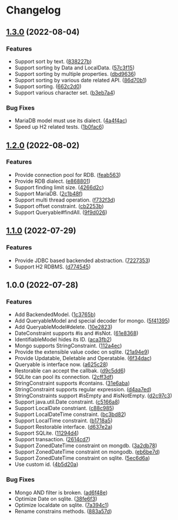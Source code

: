 # Changelog

## [1.3.0](https://www.github.com/teletha/typewriter/compare/v1.2.0...v1.3.0) (2022-08-04)


### Features

* Support sort by text. ([838227b](https://www.github.com/teletha/typewriter/commit/838227b5a9f08d237962d679a01f5069b2f9e625))
* Support sorting by Data and LocalData. ([57c3f15](https://www.github.com/teletha/typewriter/commit/57c3f15c304d40134ac56d940bf003ce3d427746))
* Support sorting by multiple properties. ([dbd9636](https://www.github.com/teletha/typewriter/commit/dbd9636eb3a491f43a8d97111e950d814f5dea0a))
* Support sorting by various date related API. ([86d70b1](https://www.github.com/teletha/typewriter/commit/86d70b1ebca6f819a4f6f99269bbb4c1fa52dd0c))
* Support sorting. ([662c2d0](https://www.github.com/teletha/typewriter/commit/662c2d00b78d5e1dbe7f309b3f5ccf3c452e46f5))
* Support various character set. ([b3eb7a4](https://www.github.com/teletha/typewriter/commit/b3eb7a4ee2479aa3af38213a7bb4bf290468f4ac))


### Bug Fixes

* MariaDB model must use its dialect. ([4a4f4ac](https://www.github.com/teletha/typewriter/commit/4a4f4acda28b23665a05b22bfc03ad01bd2f67f9))
* Speed up H2 related tests. ([1b0fac6](https://www.github.com/teletha/typewriter/commit/1b0fac6cf6cc48cdf8f0e578ce64dc9f6b0c7916))

## [1.2.0](https://www.github.com/teletha/typewriter/compare/v1.1.0...v1.2.0) (2022-08-02)


### Features

* Provide connection pool for RDB. ([feab563](https://www.github.com/teletha/typewriter/commit/feab563e98f3a6e82d0f63f93d7d659a7976de99))
* Provide RDB dialect. ([e868801](https://www.github.com/teletha/typewriter/commit/e868801f3ad7f711e3b9468bae8f989128a95be0))
* Support finding limit size. ([4266d2c](https://www.github.com/teletha/typewriter/commit/4266d2cb69fe0c2e0b88606c63107356bb367922))
* Support MariaDB. ([2c1b48f](https://www.github.com/teletha/typewriter/commit/2c1b48f9db545f2ffb9d07baac8172c6aaa30abe))
* Support multi thread operation. ([f732f3d](https://www.github.com/teletha/typewriter/commit/f732f3dddd64891edd16d4134f0bc6617d070a26))
* Support offset constraint. ([cb2253b](https://www.github.com/teletha/typewriter/commit/cb2253b8702c81585f191de2cd370d4e219c1efa))
* Support Queryable#findAll. ([9f9d026](https://www.github.com/teletha/typewriter/commit/9f9d026fa9429a2acfe11851d3ff9b890fe2da2f))

## [1.1.0](https://www.github.com/teletha/typewriter/compare/v1.0.0...v1.1.0) (2022-07-29)


### Features

* Provide JDBC based backended abstraction. ([7227353](https://www.github.com/teletha/typewriter/commit/7227353554914262c61560de949ce39f72d4e0da))
* Support H2 RDBMS. ([d774545](https://www.github.com/teletha/typewriter/commit/d77454539764210328c631ec18b53911365dba49))

## 1.0.0 (2022-07-28)


### Features

* Add BackendedModel. ([1c3765b](https://www.github.com/teletha/typewriter/commit/1c3765bd33d020969dde41d98267a5c9aebf3cd3))
* Add QueryableModel and special decoder for mongo. ([5f41395](https://www.github.com/teletha/typewriter/commit/5f413958cef1bc270b5e1ae63a955d1c3c15cce1))
* Add QueryableModel#delete. ([10e2823](https://www.github.com/teletha/typewriter/commit/10e2823e7b1b28c70d75b73abc52ee2462074cfa))
* DateConstraint supports #is and #isNot. ([61e8368](https://www.github.com/teletha/typewriter/commit/61e8368799a0e571a7524ce9c1e00f7f1878926f))
* IdentifiableModel hides its ID. ([aca3fb2](https://www.github.com/teletha/typewriter/commit/aca3fb256fdca48e435df850dbad74aea9e63ac4))
* Mongo supports StringConstraint. ([112a4ec](https://www.github.com/teletha/typewriter/commit/112a4ec7289700de50ee8522a6c1a6b3bd71a617))
* Provide the extensible value codec on sqlite. ([21a94e9](https://www.github.com/teletha/typewriter/commit/21a94e9cea34e1d081133bc6186f056ec382806b))
* Provide Updatable, Deletable and Operatable. ([6f34dac](https://www.github.com/teletha/typewriter/commit/6f34dacb7e1db3548d895888d51df96870706e91))
* Queryable is interface now. ([a625c28](https://www.github.com/teletha/typewriter/commit/a625c28e112f22ed290043acd2e3d89125ca4443))
* Restorable can accept the callbak. ([d9c5dd6](https://www.github.com/teletha/typewriter/commit/d9c5dd6916a0b9c08625011c2f3e058184212176))
* SQLite can pool its connection. ([2cff3df](https://www.github.com/teletha/typewriter/commit/2cff3df64649015327bfa1edf632d93c0c04afcd))
* StringConstraint supports #contains. ([31e6aba](https://www.github.com/teletha/typewriter/commit/31e6aba69130ccc4e05b07b2b71d793e9cf80ba2))
* StringConstraint supports regular expression. ([d4aa7ed](https://www.github.com/teletha/typewriter/commit/d4aa7ed01f4e9c02f85aed622ae958098e6b4897))
* StringConstraints support #isEmpty and #isNotEmpty. ([d2c97c3](https://www.github.com/teletha/typewriter/commit/d2c97c3a14f22b91b00ef3ae56f571c358d04345))
* Support java.util.Date constraint. ([c5166a8](https://www.github.com/teletha/typewriter/commit/c5166a8de25c336888c7e17ca611510058deefe9))
* Support LocalDate constriant. ([c88c985](https://www.github.com/teletha/typewriter/commit/c88c9859caaba5912134e2de51f033683bda804d))
* Support LocalDateTime constraint. ([bc3bd82](https://www.github.com/teletha/typewriter/commit/bc3bd82663849dd05094b4d08872432201a6583a))
* Support LocalTime constraint. ([b1718a5](https://www.github.com/teletha/typewriter/commit/b1718a5da6297dffc9d218a52a38a2a6f81c69e9))
* Support Restorable interface. ([d637e2a](https://www.github.com/teletha/typewriter/commit/d637e2a0a34fd18177610230b6261582bb97a5bd))
* Support SQLite. ([11294d4](https://www.github.com/teletha/typewriter/commit/11294d43bfd2e98861273e4872118ec7b2b88256))
* Support transaction. ([2614cd7](https://www.github.com/teletha/typewriter/commit/2614cd7615db26002031b055785cf50ad4f54b45))
* Support ZonedDateTime constraint on mongdb. ([3a2db78](https://www.github.com/teletha/typewriter/commit/3a2db78f815db4bee50122dd5293061587355ba4))
* Support ZonedDateTime constraint on mongodb. ([eb6be7d](https://www.github.com/teletha/typewriter/commit/eb6be7d68d42d080f3c2be6b4992353649bdb4a5))
* Support ZonedDateTime constraint on sqlite. ([5ec6d6a](https://www.github.com/teletha/typewriter/commit/5ec6d6af8d7aee3a979bd2ad4d74e1862c0b168a))
* Use custom id. ([4b5d20a](https://www.github.com/teletha/typewriter/commit/4b5d20afcb4f904d771073601fac7c4493876227))


### Bug Fixes

* Mongo AND filter is broken. ([ad6f48e](https://www.github.com/teletha/typewriter/commit/ad6f48e40287515e2f095fca7e530ccabab904e6))
* Optimize Date on sqlite. ([38fe6f3](https://www.github.com/teletha/typewriter/commit/38fe6f3eb033607cb74f88eb878ad350ad5004be))
* Optimize localdate on sqlite. ([7a394c1](https://www.github.com/teletha/typewriter/commit/7a394c13e31dca67b7584d44ca8e37e6da863c7d))
* Rename constrains methods. ([883a57d](https://www.github.com/teletha/typewriter/commit/883a57d341ad7dda70c524ddcfca8d6b895849b6))
